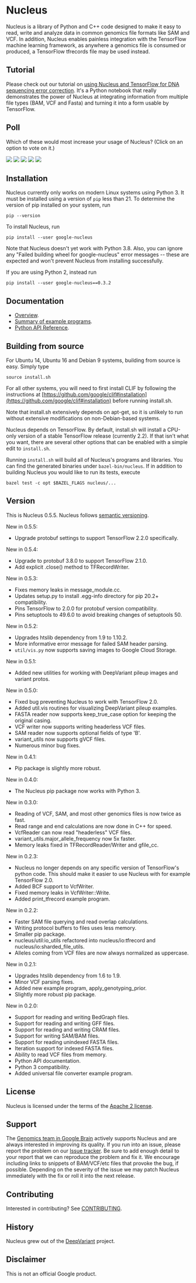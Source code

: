 # Nucleus

Nucleus is a library of Python and C++ code designed to make it easy to
read, write and analyze data in common genomics file formats like SAM and VCF.
In addition, Nucleus enables painless integration with the TensorFlow machine
learning framework, as anywhere a genomics file is consumed or produced, a
TensorFlow tfrecords file may be used instead.

## Tutorial

Please check out our tutorial on
[using Nucleus and TensorFlow for DNA sequencing error correction](https://colab.research.google.com/github/google/nucleus/blob/master/nucleus/examples/dna_sequencing_error_correction.ipynb).
It's a Python notebook that really demonstrates the power of Nucleus at
integrating information from multiple file types (BAM, VCF and Fasta) and
turning it into a form usable by TensorFlow.

## Poll

Which of these would most increase your usage of Nucleus?  (Click on an
option to vote on it.)

[![](https://api.gh-polls.com/poll/01CQSHKQZMV3F2JZ72YYQ28Q4F/Better%20TensorFlow%20integration)](https://api.gh-polls.com/poll/01CQSHKQZMV3F2JZ72YYQ28Q4F/Better%20TensorFlow%20integration/vote)
[![](https://api.gh-polls.com/poll/01CQSHKQZMV3F2JZ72YYQ28Q4F/Spark%20integration)](https://api.gh-polls.com/poll/01CQSHKQZMV3F2JZ72YYQ28Q4F/Spark%20integration/vote)
[![](https://api.gh-polls.com/poll/01CQSHKQZMV3F2JZ72YYQ28Q4F/Beam%20integration)](https://api.gh-polls.com/poll/01CQSHKQZMV3F2JZ72YYQ28Q4F/Beam%20integration/vote)
[![](https://api.gh-polls.com/poll/01CQSHKQZMV3F2JZ72YYQ28Q4F/Improved%20documentation)](https://api.gh-polls.com/poll/01CQSHKQZMV3F2JZ72YYQ28Q4F/Improved%20documentation/vote)
[![](https://api.gh-polls.com/poll/01CQSHKQZMV3F2JZ72YYQ28Q4F/Support%20for%20more%20file%20formats)](https://api.gh-polls.com/poll/01CQSHKQZMV3F2JZ72YYQ28Q4F/Support%20for%20more%20file%20formats/vote)

## Installation

Nucleus currently only works on modern Linux systems using Python 3.  It must be
installed using a version of `pip` less than 21.  To determine the version of
pip installed on your system, run

```
pip --version
```

To install Nucleus, run

```shell
pip install --user google-nucleus
```

Note that Nucleus doesn't yet work with Python 3.8.  Also, you can ignore
any "Failed building wheel for google-nucleus" error messages -- these are
expected and won't prevent Nucleus from installing successfully.

If you are using Python 2, instead run

```shell
pip install --user google-nucleus==0.3.2
```

## Documentation

* [Overview](https://github.com/google/nucleus/blob/master/docs/overview.md).
* [Summary of example programs](https://github.com/google/nucleus/blob/master/docs/examples.md).
* [Python API Reference](https://github.com/google/nucleus/blob/master/docs/source/doc_index.md).

## Building from source

For Ubuntu 14, Ubuntu 16 and Debian 9 systems, building from source is easy.
Simply type

```shell
source install.sh
```

For all other systems, you will need to first install CLIF by following
the instructions at [https://github.com/google/clif#installation](https://github.com/google/clif#installation) before running install.sh.

Note that install.sh extensively depends on apt-get, so it is unlikely
to run without extensive modifications on non-Debian-based systems.

Nucleus depends on TensorFlow.  By default, install.sh will
install a CPU-only version of a stable TensorFlow release (currently 2.2).
If that isn't what you want, there are several other options that
can be enabled with a simple edit to ``install.sh``.

Running ``install.sh`` will build all of Nucleus's programs and libraries.
You can find the generated  binaries under ``bazel-bin/nucleus``.  If in
addition to building Nucleus you would like to run its tests, execute

```shell
bazel test -c opt $BAZEL_FLAGS nucleus/...
```

## Version

This is Nucleus 0.5.5. Nucleus follows [semantic
versioning](https://semver.org/).

New in 0.5.5:
* Upgrade protobuf settings to support TensorFlow 2.2.0 specifically.

New in 0.5.4:
* Upgrade to protobuf 3.8.0 to support TensorFlow 2.1.0.
* Add explicit .close() method to TFRecordWriter.

New in 0.5.3:

* Fixes memory leaks in message_module.cc.
* Updates setup.py to install .egg-info directory for pip 20.2+ compatibility.
* Pins TensorFlow to 2.0.0 for protobuf version compatibility.
* Pins setuptools to 49.6.0 to avoid breaking changes of setuptools 50.

New in 0.5.2:

* Upgrades htslib dependency from 1.9 to 1.10.2.
* More informative error message for failed SAM header parsing.
* `util/vis.py` now supports saving images to Google Cloud Storage.

New in 0.5.1:

* Added new utilities for working with DeepVariant pileup images and variant protos.

New in 0.5.0:

* Fixed bug preventing Nucleus to work with TensorFlow 2.0.
* Added util.vis routines for visualizing DeepVariant pileup examples.
* FASTA reader now supports keep\_true\_case option for keeping the
original casing.
* VCF writer now supports writing headerless VCF files.
* SAM reader now supports optional fields of type 'B'.
* variant\_utils now supports gVCF files.
* Numerous minor bug fixes.

New in 0.4.1:

* Pip package is slightly more robust.

New in 0.4.0:

* The Nucleus pip package now works with Python 3.

New in 0.3.0:

* Reading of VCF, SAM, and most other genomics files is now twice as fast.
* Read range and end calculations are now done in C++ for speed.
* VcfReader can now read "headerless" VCF files.
* variant\_utils.major\_allele\_frequency now 5x faster.
* Memory leaks fixed in TFRecordReader/Writer and gfile\_cc.

New in 0.2.3:

* Nucleus no longer depends on any specific version of TensorFlow's python
  code.  This should make it easier to use Nucleus with for example
  TensorFlow 2.0.
* Added BCF support to VcfWriter.
* Fixed memory leaks in VcfWriter::Write.
* Added print\_tfrecord example program.

New in 0.2.2:

* Faster SAM file querying and read overlap calculations.
* Writing protocol buffers to files uses less memory.
* Smaller pip package.
* nucleus/util:io\_utils refactored into nucleus/io:tfrecord and
nucleus/io:sharded\_file\_utils.
* Alleles coming from VCF files are now always normalized as uppercase.

New in 0.2.1:

* Upgrades htslib dependency from 1.6 to 1.9.
* Minor VCF parsing fixes.
* Added new example program, apply\_genotyping\_prior.
* Slightly more robust pip package.

New in 0.2.0:

* Support for reading and writing BedGraph files.
* Support for reading and writing GFF files.
* Support for reading and writing CRAM files.
* Support for writing SAM/BAM files.
* Support for reading unindexed FASTA files.
* Iteration support for indexed FASTA files.
* Ability to read VCF files from memory.
* Python API documentation.
* Python 3 compatibility.
* Added universal file converter example program.

## License

Nucleus is licensed under the terms of the [Apache 2 license](LICENSE).

## Support

The [Genomics team in Google Brain](https://research.google.com/teams/brain/genomics/)
actively supports Nucleus and are always interested in improving its quality.
If you run into an issue, please report the problem on our [Issue
tracker](https://github.com/google/nucleus/issues). Be sure to add enough
detail to your report that we can reproduce the problem and fix it. We encourage
including links to snippets of BAM/VCF/etc files that provoke the bug, if
possible. Depending on the severity of the issue we may patch Nucleus
immediately with the fix or roll it into the next release.

## Contributing

Interested in contributing? See [CONTRIBUTING](CONTRIBUTING.md).

## History

Nucleus grew out of the [DeepVariant](https://github.com/google/deepvariant)
project.

## Disclaimer

This is not an official Google product.
